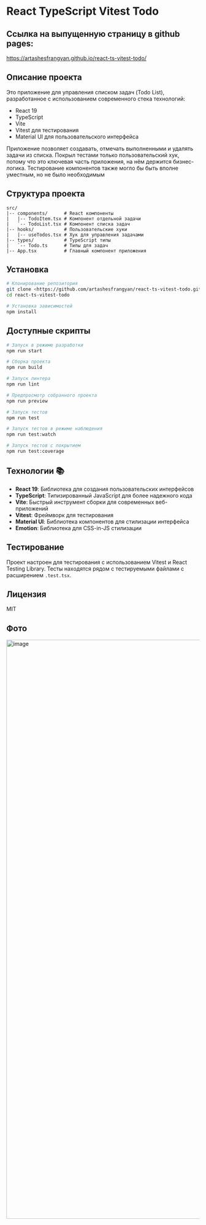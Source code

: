 # React TypeScript Vitest Todo

## Ссылка на выпущенную страницу в github pages:

https://artashesfrangyan.github.io/react-ts-vitest-todo/

## Описание проекта

Это приложение для управления списком задач (Todo List), разработанное с использованием современного стека технологий:
- React 19
- TypeScript
- Vite
- Vitest для тестирования
- Material UI для пользовательского интерфейса

Приложение позволяет создавать, отмечать выполненными и удалять задачи из списка.
Покрыл тестами только пользовательский хук, потому что это ключевая часть приложения, на нём держится бизнес-логика. Тестирование компонентов также могло бы быть вполне уместным, но не было необходимым

## Структура проекта

```
src/
|-- components/      # React компоненты
|   |-- TodoItem.tsx # Компонент отдельной задачи
|   `-- TodoList.tsx # Компонент списка задач
|-- hooks/           # Пользовательские хуки
|   |-- useTodos.tsx # Хук для управления задачами
|-- types/           # TypeScript типы
|   `-- Todo.ts      # Типы для задач
|-- App.tsx          # Главный компонент приложения
```

## Установка

```bash
# Клонирование репозитория
git clone <https://github.com/artashesfrangyan/react-ts-vitest-todo.git>
cd react-ts-vitest-todo

# Установка зависимостей
npm install 
```

## Доступные скрипты

```bash
# Запуск в режиме разработки
npm run start

# Сборка проекта
npm run build

# Запуск линтера
npm run lint

# Предпросмотр собранного проекта
npm run preview

# Запуск тестов
npm run test

# Запуск тестов в режиме наблюдения
npm run test:watch

# Запуск тестов с покрытием 
npm run test:coverage
```

## Технологии 📚

- **React 19**: Библиотека для создания пользовательских интерфейсов
- **TypeScript**: Типизированный JavaScript для более надежного кода
- **Vite**: Быстрый инструмент сборки для современных веб-приложений
- **Vitest**: Фреймворк для тестирования
- **Material UI**: Библиотека компонентов для стилизации интерфейса
- **Emotion**: Библиотека для CSS-in-JS стилизации

## Тестирование

Проект настроен для тестирования с использованием Vitest и React Testing Library. Тесты находятся рядом с тестируемыми файлами с расширением `.test.tsx`.

## Лицензия

MIT

## Фото

<img width="1512" alt="image" src="https://github.com/user-attachments/assets/ee15f026-d4cd-4474-9407-d2119cce6238" />
